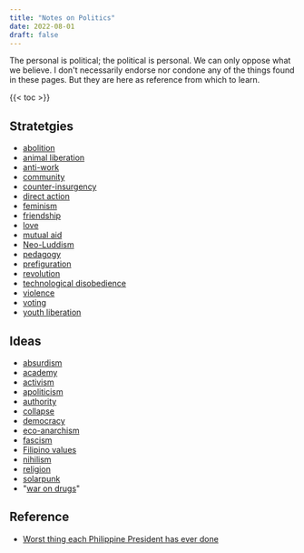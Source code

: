 ```yaml
---
title: "Notes on Politics"
date: 2022-08-01
draft: false
---
```


The personal is political; the political is personal.
We can only oppose what we believe. I don't
necessarily endorse nor condone any of the things found in these pages.
But they are here as
reference from which to learn.

{{< toc >}}

## Stratetgies
- [abolition](/abolition)
- [animal liberation](/animal-liberation)
- [anti-work](/anti-work)
- [community](/community)
- [counter-insurgency](/counter-insurgency)
- [direct action](/direct-action)
- [feminism](/feminism)
- [friendship](/friendship)
- [love](/love)
- [mutual aid](/mutual-aid)
- [Neo-Luddism](/neoluddism)  
- [pedagogy](/pedagogy)
- [prefiguration](/prefiguration)
- [revolution](/revolution)
- [technological disobedience](/technological-disobedience)
- [violence](/violence)
- [voting](/voting)
- [youth liberation](/youth-liberation)

## Ideas
- [absurdism](/absurdism)
- [academy](/academy)
- [activism](/activism)
- [apoliticism](/apolitical)
- [authority](/authority)
- [collapse](/collapse)
- [democracy](/democracy)
- [eco-anarchism](/eco-anarchism)
- [fascism](/fascism)
- [Filipino values](/filipino-values)
- [nihilism](/nihilism)
- [religion](/religion)
- [solarpunk](/solarpunk)
- "[war on drugs](/drugwar)"

## Reference
- [Worst thing each Philippine President has ever done](/ph-presidents)
